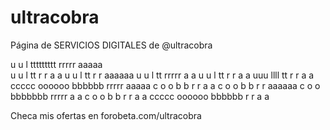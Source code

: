 # ultracobra

Página de SERVICIOS DIGITALES de @ultracobra

u u l ttttttttt rrrrr aaaaa  
u u l tt r r a a
u u l tt r r aaaaaa
u u l tt rrrrr a a
u u l tt r r a a
uuu llll tt r r a a
ccccc oooooo bbbbbb rrrrr aaaaa
c o o b b r r a a
c o o b b r r aaaaaa
c o o bbbbbbb rrrrr a a
c o o b b r r a a
ccccc oooooo bbbbbb r r a a

Checa mis ofertas en forobeta.com/ultracobra
